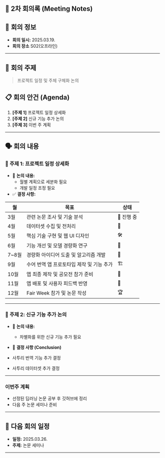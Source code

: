 ## 📝 2차 회의록 (Meeting Notes)

## 📅 회의 정보
- **회의 일시:** 2025.03.19.
- **회의 장소** S02(오프라인)
---

## 📌 **회의 주제**
> 프로젝트 일정 및 주체 구체화 논의

## 📋 **회의 안건 (Agenda)**
1. **[주제 1]** 프로젝트 일정 상세화 
2. **[주제 2]** 신규 기능 추가 논의  
3. **[주제 3]** 이번 주 계획   

---

## 🗣 **회의 내용**
### 🔹 **주제 1: 프로젝트 일정 상세화** 
- 📌 **논의 내용:**  
  - 월별 계획으로 세분화 필요
  - 개발 일정 조정 필요  
- ✅ **결정 사항:**
  
| 월   | 목표                                  | 상태  |
|------|-------------------------------------|-------|
| 3월  | 관련 논문 조사 및 기술 분석          | 🔄 진행 중 |
| 4월  | 데이터셋 수집 및 전처리              | 📖 |
| 5월  | 핵심 기술 구현 및 웹 UI 디자인      | 🛠️  |
| 6월  | 기능 개선 및 모델 경량화 연구        | 📖  |
| 7~8월 | 경량화 아이디어 도출 및 알고리즘 개발 | 🚀  |
| 9월  | 수어 번역 앱 프로토타입 제작 및 기능 추가 | 🏗️  |
| 10월 | 앱 최종 제작 및 공모전 참가 준비     | 🎯  |
| 11월 | 앱 배포 및 사용자 피드백 반영        | 📢  |
| 12월 | Fair Week 참가 및 논문 작성          | 🏆  |

---


### 🔹 **주제 2: 신규 기능 추가 논의**

- 📌 **논의 내용:**  
  - 차별화를 위한 신규 기능 추가 필요  

- 📌 **결정 사항 (Conclusion)**
- 사투리 번역 기능 추가 결정
- 사투리 데이터셋 추가 결정

---
### 이번주 계획
- 선정된 딥러닝 논문 공부 후 깃허브에 정리
- 다음 주 논문 세미나 준비

---
## 📆 **다음 회의 일정**
- **일정:** 2025.03.26.
- **주제:** 논문 세미나
---
